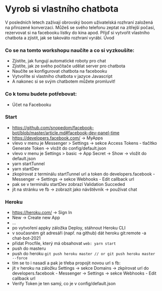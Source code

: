 # Vyrob si vlastního chatbota

V posledních letech zažívají obrovský boom uživatelská rozhraní založená na přirozené konverzaci. Můžeš se svého telefonu zeptat na zítřejší počasí, rezervovat si na facebooku lístky do kina apod. Přijď si vytvořit vlastního chatbota a zjistit, jak se takováto rozhraní vyrábí.
Úvod

### Co se na tomto workshopu naučíte a co si vyzkoušíte:

* Zjistíte, jak fungují automatické roboty pro chat
* Zjistíte, jak ze svého počítače udělat server pro chatbota
* Naučíte se konfigurovat chatbota na facebooku
* Vytvoříte si vlastního chatbota v jazyce Javascript
* A nakonec si se svým chatbotem můžete promluvit!

### Co k tomu budete potřebovat:

* Účet na Facebooku

### Start
* https://github.com/snopedom/facebook-bot/blob/master/article.md#facebook-dev-panel-time
* https://developers.facebook.com/ -> MyApps
* vlevo v menu je Messenger > Settings -> sekce Access Tokens - tlačítko Generate Token -> vložit do config/default.json
* vlevo v menu je Settings > basic -> App Secret -> Show -> vložit do default.json
* yarn startTunnel
* yarn startDev
* zkopírovat z terminálu startTunnel url a token do developers.facebook - Messenger -> Settings -> sekce Webhooks - Edit callback url
* pak se v terminálu startDev zobrazí Validation Succeded
* jít na stránku ve fb -> zobrazit jako návštěvník -> používat chat

### Heroku
* https://heroku.com/ -> Sign In
* New -> Create new App
* ...
* po vytvoření appky záložka Deploy, stáhnout Heroku CLI
* v současném git adresáři (např. na github) dát heroku git:remote -a chat-bot-2021
* přidat Procfile, který má obsahovat
`web: yarn start`
* push do masteru
* push do heroku
`git push heroku master
// or
git push heroku master --force`
* tím se to i nasadí a pak je třeba propojit novou url s fb:
* jít v heroku na záložku Settings -> sekce Domains -> zkpírovat url do developers.facebook - Messenger -> Settings -> sekce Webhooks - Edit callback url
* Verify Token je ten samý, co je v config/default.json 